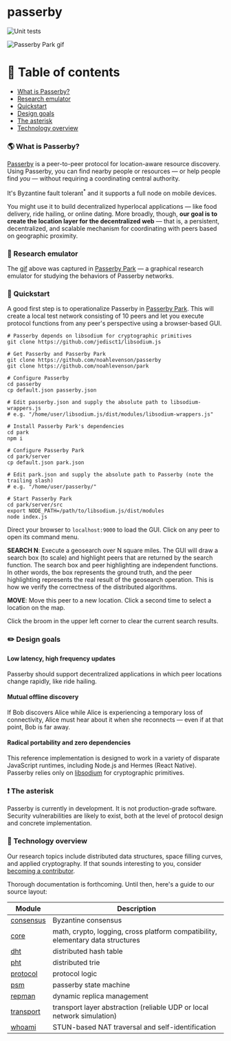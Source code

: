 # passerby

![Unit tests](https://github.com/noahlevenson/passerby/workflows/Unit%20tests/badge.svg)

![Passerby Park gif](https://github.com/noahlevenson/passerby/blob/master/passerby.gif)

# :compass: Table of contents
* [What is Passerby?](#earth_americas-what-is-passerby)
* [Research emulator](#hammer-research-emulator)
* [Quickstart](#rocket-quickstart)
* [Design goals](#pencil2-design-goals)
* [The asterisk](#heavy_exclamation_mark-the-asterisk)
* [Technology overview](#floppy_disk-technology-overview)


### :earth_americas: What is Passerby?
[Passerby](https://passerby.at) is a peer-to-peer protocol for location-aware resource discovery. Using Passerby, you can find nearby people or resources &mdash; or help people find *you* &mdash; without requiring a coordinating central authority.

It's Byzantine fault tolerant<sup>\*</sup> and it supports a full node on mobile devices.

You might use it to build decentralized hyperlocal applications &mdash; like food delivery, ride hailing, or online dating. More broadly, though, **our goal is to create the location layer for the decentralized web** &mdash; that is, a persistent, decentralized, and scalable mechanism for coordinating with peers based on geographic proximity.


### :hammer: Research emulator
The [gif](https://github.com/noahlevenson/passerby/blob/master/passerby.gif) above was captured in [Passerby Park](https://github.com/noahlevenson/park) &mdash; a graphical research emulator for studying the behaviors of Passerby networks.


### :rocket: Quickstart
A good first step is to operationalize Passerby in [Passerby Park](https://github.com/noahlevenson/park). This will create a local test network consisting of 10 peers and let you execute protocol functions from any peer's perspective using a browser-based GUI.

```
# Passerby depends on libsodium for cryptographic primitives
git clone https://github.com/jedisct1/libsodium.js

# Get Passerby and Passerby Park
git clone https://github.com/noahlevenson/passerby
git clone https://github.com/noahlevenson/park

# Configure Passerby
cd passerby
cp default.json passerby.json

# Edit passerby.json and supply the absolute path to libsodium-wrappers.js
# e.g. "/home/user/libsodium.js/dist/modules/libsodium-wrappers.js"

# Install Passerby Park's dependencies
cd park
npm i

# Configure Passerby Park
cd park/server
cp default.json park.json

# Edit park.json and supply the absolute path to Passerby (note the trailing slash)
# e.g. "/home/user/passerby/"

# Start Passerby Park
cd park/server/src
export NODE_PATH=/path/to/libsodium.js/dist/modules
node index.js
```

Direct your browser to `localhost:9000` to load the GUI. Click on any peer to open its command menu.

**SEARCH N**: Execute a geosearch over N square miles. The GUI will draw a search box (to scale) and highlight peers that are returned by the search function. The search box and peer highlighting are independent functions. In other words, the box represents the ground truth, and the peer highlighting represents the real result of the geosearch operation. This is how we verify the correctness of the distributed algorithms.

**MOVE**: Move this peer to a new location. Click a second time to select a location on the map.

Click the broom in the upper left corner to clear the current search results.


### :pencil2: Design goals
#### **Low latency, high frequency updates**

Passerby should support decentralized applications in which peer locations change rapidly, like ride hailing.


#### **Mutual offline discovery**

If Bob discovers Alice while Alice is experiencing a temporary loss of connectivity, Alice must hear about it when she reconnects &mdash; even if at that point, Bob is far away.


#### **Radical portability and zero dependencies** 

This reference implementation is designed to work in a variety of disparate JavaScript runtimes, including Node.js and Hermes (React Native). Passerby relies only on [libsodium](https://doc.libsodium.org/) for cryptographic primitives.


### :heavy_exclamation_mark: The asterisk
Passerby is currently in development. It is not production-grade software. Security vulnerabilities are likely to exist, both at the level of protocol design and concrete implementation. 


### :floppy_disk: Technology overview
Our research topics include distributed data structures, space filling curves, and applied cryptography. If that sounds interesting to you, consider [becoming a contributor](mailto:noahlevenson@gmail.com?subject=I%20want%20to%20contribute).

Thorough documentation is forthcoming. Until then, here's a guide to our source layout:

|Module |Description                                                                                                                                                   |
|-------------------------------------------------------------------------------------|--------------------------------------------------------------------------------|
|[consensus](https://github.com/noahlevenson/passerby/tree/master/src/consensus)      |Byzantine consensus                                                             |
|[core](https://github.com/noahlevenson/passerby/tree/master/src/core)                |math, crypto, logging, cross platform compatibility, elementary data structures |
|[dht](https://github.com/noahlevenson/passerby/tree/master/src/dht)                  |distributed hash table                                                          |
|[pht](https://github.com/noahlevenson/passerby/tree/master/src/pht)                  |distributed trie                                                                |
|[protocol](https://github.com/noahlevenson/passerby/tree/master/src/protocol)        |protocol logic                                                                  |
|[psm](https://github.com/noahlevenson/passerby/tree/master/src/psm)                  |passerby state machine                                                          |
|[repman](https://github.com/noahlevenson/passerby/tree/master/src/repman)            |dynamic replica management                                                      |
|[transport](https://github.com/noahlevenson/passerby/tree/master/src/transport)      |transport layer abstraction (reliable UDP or local network simulation)          |
|[whoami](https://github.com/noahlevenson/passerby/tree/master/src/whoami)            |STUN-based NAT traversal and self-identification                                |                                                                              |
